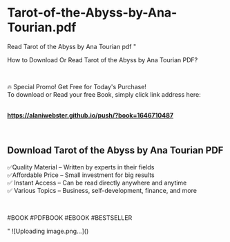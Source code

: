 # Tarot-of-the-Abyss-by-Ana-Tourian.pdf
Read Tarot of the Abyss by Ana Tourian pdf
"<p>How to Download Or Read Tarot of the Abyss by Ana Tourian PDF?</p>
<p>&nbsp;</p>
<p>&#128293;  Special Promo! Get Free for Today's Purchase!<br />To download or Read your free Book, simply click link address here:&nbsp;<br />&nbsp;</p>
<p><a href=""https://alaniwebster.github.io/push/?book=1646710487""><strong>https://alaniwebster.github.io/push/?book=1646710487</strong></a></p>
<p>&nbsp;</p>
<h2>Download Tarot of the Abyss by Ana Tourian PDF</h2>
<p>&#x2705;Quality Material &ndash; Written by experts in their fields<br />&#x2705;Affordable Price &ndash; Small investment for big results<br />&#x2705; Instant Access &ndash; Can be read directly anywhere and anytime<br />&#x2705; Various Topics &ndash; Business, self-development, finance, and more</p>
<p>&nbsp;</p>
<p>#BOOK #PDFBOOK #EBOOK #BESTSELLER</p>
"
![Uploading image.png…]()

